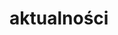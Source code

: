 # aktualności
<!DOCTYPE html>
<html>
    <head>
        <meta charset="utf-8">
        <title>testowa.pl</title>
        <style>
      
        body{
         color: white; 
    background: #396f38;
    margin: 0;
  
   
        }
       .menu-1{
           background: white;
           top: 0px;
           width: 100%;
           height: 70px;
           position: absolute;
           font-family: Arial;
           float: left;
          left: 0px;
       }
       #aut{
        
         color: green;  
       }
      #klik{
         color: grey; 
      }
     
    
      
      #lokiter{
          background-color: #4e9447;
          position: absolute;
          top: 200px;
          right: 10px;
         width:85%;
         font-size: 20px;
         z-index: 2;
      }
      #akt{
          border-bottom:1px solid white;
          
      }
     
      #img {
       position: absolute;
       z-index: 1;
      height: 100%;
      bottom: 0px;
       top: 70px;
       width: 100%;
       right: 0px;
       left: 0px;
       margin: 0;
       }
       .nav{
           position: absolute;
           
           text-align: right;
           color: black;
           height: 30px;
           line-height: 30px;
           right: 0;
           top: 20px;
           z-index: 3;
       }
       .menu{
           margin: 0 10px;
       }
       .menu a{
           clear: left;
           text-decoration: none;
           color: black;
           margin: 0 10px;
           line-height: 70px;
       }
       label{
           
           font-size: 26px;
           line-height: 40px;
           display: none;
           width: 26px;
           float: right;
           
       }
       #toggle{
           display: none;
           top: 0px;
           right: 0px;
       }
       
       
       
       @media only screen and (max-width: 500px){
         label{
          position: absolute;
           top: 10px;
           right: 10px;
           margin-bottom: 0px;
           display: block;
           cursor: pointer;
}  
         .menu{
           display: none;
           text-align: center;
           width: 100%;
          left: 0px;
}
         .menu a{
           width: 100%;
           display: block;
           border-bottom: 1px solid black;
           margin: 0;
           color: black;
           background-color: white;
           left: 0px;
           
          }
          
          #toggle:checked + .menu {
          display: block;
}
       }
       
     
        </style>
    </head>
    <body>
    <div class="menu-1">
    
        <p><span id="aut">Autor:</span><span id="klik"><em><strong> JAKUB<BR>WITKOWSKI</strong></em></span></p>
         </div>
         
         
         
         
         
        
        <div class="nav"> 
         <label for="toggle">&#9776;</label>
         <input type="checkbox" id="toggle">
         <div class="menu">
      <a href="https://witas-w.github.io/Aktualnosci/">Aktualności</a>
            <a href="https://witas-w.github.io/Bloguje-witas/">Blog</a>
            <a href="https://witas-w.github.io/Galeria-zdjec/">Zdjęcia</a>
     </div>  
        
     </div>    
       
       <img id="img" src="https://s6.ifotos.pl/img/3E431C6E-_qseaxrr.jpg"> 
        
        <div id="lokiter">
         <h3 id="akt">Aktualności</h3>
         <p>Obecnie jestem na wakacjach w Ustce. Ustka to miejscowość w województwie Pomorskim w powiecie Słupskim w gminie Ustka. Położona jest ona nad ujściem rzeki Słupii do morza Bałtyckiego.</p>
        </div>
       
   
 
    </body>
</html>
